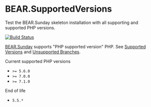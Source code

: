 # BEAR.SupportedVersions
Test the BEAR.Sunday skeleton installation with all supporting and supported PHP versions.

[![Build Status](https://travis-ci.org/bearsunday/BEAR.SupportedVersions.svg?branch=master)](https://travis-ci.org/bearsunday/BEAR.SupportedVersions)

[BEAR.Sunday](https://github.com/bearsunday/BEAR.Sunday) supports "PHP supported version" PHP.
See [Supported Versions](http://php.net/supported-versions.php) and [Unsupported Branches](http://php.net/eol.php).

Current supported PHP versions

* `>= 5.6.0`
* `>= 7.0.0`
* `>= 7.1.0`

End of life

* `5.5.*`
